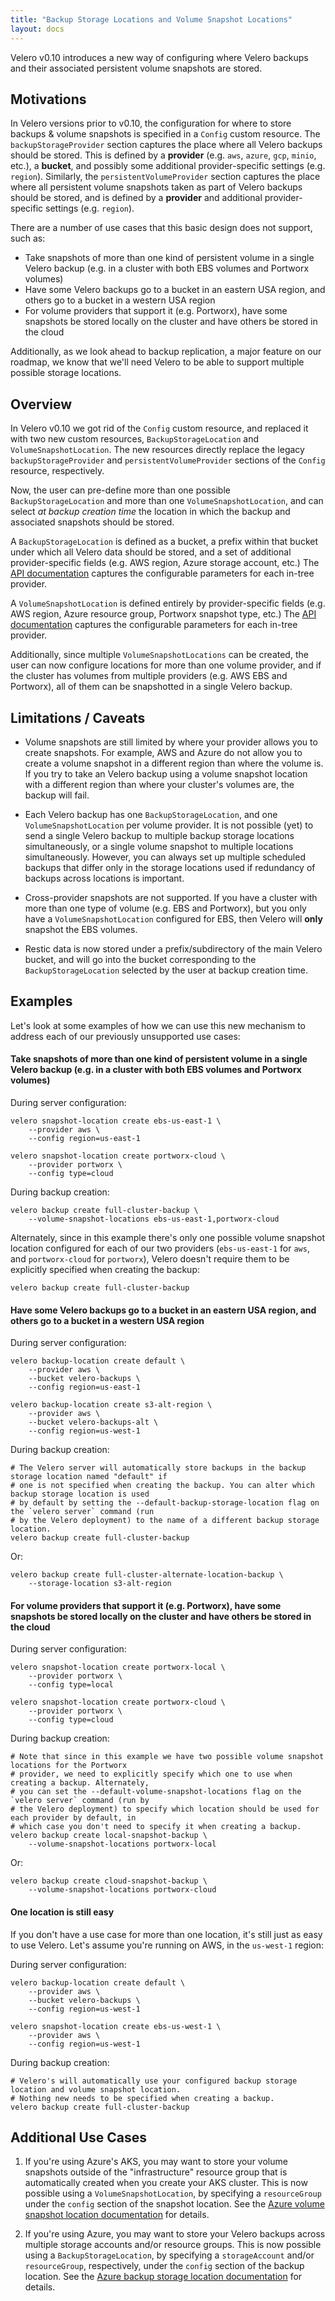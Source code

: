 ```yaml
---
title: "Backup Storage Locations and Volume Snapshot Locations"
layout: docs
---
```


Velero v0.10 introduces a new way of configuring where Velero backups and their associated persistent volume snapshots are stored.

## Motivations

In Velero versions prior to v0.10, the configuration for where to store backups & volume snapshots is specified in a `Config` custom resource. The `backupStorageProvider` section captures the place where all Velero backups should be stored. This is defined by a **provider** (e.g. `aws`, `azure`, `gcp`, `minio`, etc.), a **bucket**, and possibly some additional provider-specific settings (e.g. `region`). Similarly, the `persistentVolumeProvider` section captures the place where all persistent volume snapshots taken as part of Velero backups should be stored, and is defined by a **provider** and additional provider-specific settings (e.g. `region`).

There are a number of use cases that this basic design does not support, such as:

- Take snapshots of more than one kind of persistent volume in a single Velero backup (e.g. in a cluster with both EBS volumes and Portworx volumes)
- Have some Velero backups go to a bucket in an eastern USA region, and others go to a bucket in a western USA region
- For volume providers that support it (e.g. Portworx), have some snapshots be stored locally on the cluster and have others be stored in the cloud

Additionally, as we look ahead to backup replication, a major feature on our roadmap, we know that we'll need Velero to be able to support multiple possible storage locations.

## Overview

In Velero v0.10 we got rid of the `Config` custom resource, and replaced it with two new custom resources, `BackupStorageLocation` and `VolumeSnapshotLocation`. The new resources directly replace the legacy `backupStorageProvider` and `persistentVolumeProvider` sections of the `Config` resource, respectively. 

Now, the user can pre-define more than one possible `BackupStorageLocation` and more than one `VolumeSnapshotLocation`, and can select *at backup creation time* the location in which the backup and associated snapshots should be stored. 

A `BackupStorageLocation` is defined as a bucket, a prefix within that bucket under which all Velero data should be stored, and a set of additional provider-specific fields (e.g. AWS region, Azure storage account, etc.) The [API documentation][1] captures the configurable parameters for each in-tree provider.

A `VolumeSnapshotLocation` is defined entirely by provider-specific fields (e.g. AWS region, Azure resource group, Portworx snapshot type, etc.) The [API documentation][2] captures the configurable parameters for each in-tree provider.

Additionally, since multiple `VolumeSnapshotLocations` can be created, the user can now configure locations for more than one volume provider, and if the cluster has volumes from multiple providers (e.g. AWS EBS and Portworx), all of them can be snapshotted in a single Velero backup.

## Limitations / Caveats

- Volume snapshots are still limited by where your provider allows you to create snapshots. For example, AWS and Azure do not allow you to create a volume snapshot in a different region than where the volume is. If you try to take an Velero backup using a volume snapshot location with a different region than where your cluster's volumes are, the backup will fail.

- Each Velero backup has one `BackupStorageLocation`, and one `VolumeSnapshotLocation` per volume provider. It is not possible (yet) to send a single Velero backup to multiple backup storage locations simultaneously, or a single volume snapshot to multiple locations simultaneously. However, you can always set up multiple scheduled backups that differ only in the storage locations used if redundancy of backups across locations is important.

- Cross-provider snapshots are not supported. If you have a cluster with more than one type of volume (e.g. EBS and Portworx), but you only have a `VolumeSnapshotLocation` configured for EBS, then Velero will **only** snapshot the EBS volumes.

- Restic data is now stored under a prefix/subdirectory of the main Velero bucket, and will go into the bucket corresponding to the `BackupStorageLocation` selected by the user at backup creation time.

## Examples

Let's look at some examples of how we can use this new mechanism to address each of our previously unsupported use cases:

#### Take snapshots of more than one kind of persistent volume in a single Velero backup (e.g. in a cluster with both EBS volumes and Portworx volumes)

During server configuration:

```shell
velero snapshot-location create ebs-us-east-1 \
    --provider aws \
    --config region=us-east-1

velero snapshot-location create portworx-cloud \
    --provider portworx \
    --config type=cloud
```

During backup creation:

```shell
velero backup create full-cluster-backup \
    --volume-snapshot-locations ebs-us-east-1,portworx-cloud
```

Alternately, since in this example there's only one possible volume snapshot location configured for each of our two providers (`ebs-us-east-1` for `aws`, and `portworx-cloud` for `portworx`), Velero doesn't require them to be explicitly specified when creating the backup:

```shell
velero backup create full-cluster-backup
```

#### Have some Velero backups go to a bucket in an eastern USA region, and others go to a bucket in a western USA region

During server configuration:

```shell
velero backup-location create default \
    --provider aws \
    --bucket velero-backups \
    --config region=us-east-1

velero backup-location create s3-alt-region \
    --provider aws \
    --bucket velero-backups-alt \
    --config region=us-west-1
```

During backup creation:
```shell
# The Velero server will automatically store backups in the backup storage location named "default" if
# one is not specified when creating the backup. You can alter which backup storage location is used
# by default by setting the --default-backup-storage-location flag on the `velero server` command (run
# by the Velero deployment) to the name of a different backup storage location.
velero backup create full-cluster-backup
```
Or:
```shell
velero backup create full-cluster-alternate-location-backup \
    --storage-location s3-alt-region
```

#### For volume providers that support it (e.g. Portworx), have some snapshots be stored locally on the cluster and have others be stored in the cloud

During server configuration:

```shell
velero snapshot-location create portworx-local \
    --provider portworx \
    --config type=local

velero snapshot-location create portworx-cloud \
    --provider portworx \
    --config type=cloud
```

During backup creation:

```shell
# Note that since in this example we have two possible volume snapshot locations for the Portworx 
# provider, we need to explicitly specify which one to use when creating a backup. Alternately,
# you can set the --default-volume-snapshot-locations flag on the `velero server` command (run by
# the Velero deployment) to specify which location should be used for each provider by default, in 
# which case you don't need to specify it when creating a backup.
velero backup create local-snapshot-backup \
    --volume-snapshot-locations portworx-local
```

Or:

```shell
velero backup create cloud-snapshot-backup \
    --volume-snapshot-locations portworx-cloud
```

#### One location is still easy

If you don't have a use case for more than one location, it's still just as easy to use Velero. Let's assume you're running on AWS, in the `us-west-1` region:

During server configuration:

```shell
velero backup-location create default \
    --provider aws \
    --bucket velero-backups \
    --config region=us-west-1

velero snapshot-location create ebs-us-west-1 \
    --provider aws \
    --config region=us-west-1
```

During backup creation:
```shell
# Velero's will automatically use your configured backup storage location and volume snapshot location. 
# Nothing new needs to be specified when creating a backup.
velero backup create full-cluster-backup
```

## Additional Use Cases

1. If you're using Azure's AKS, you may want to store your volume snapshots outside of the "infrastructure" resource group that is automatically created when you create your AKS cluster. This is now possible using a `VolumeSnapshotLocation`, by specifying a `resourceGroup` under the `config` section of the snapshot location. See the [Azure volume snapshot location documentation][3] for details.

1. If you're using Azure, you may want to store your Velero backups across multiple storage accounts and/or resource groups. This is now possible using a `BackupStorageLocation`, by specifying a `storageAccount` and/or `resourceGroup`, respectively, under the `config` section of the backup location. See the [Azure backup storage location documentation][4] for details.



[1]: api-types/backupstoragelocation.md
[2]: api-types/volumesnapshotlocation.md
[3]: api-types/volumesnapshotlocation.md#azure
[4]: api-types/backupstoragelocation.md#azure
